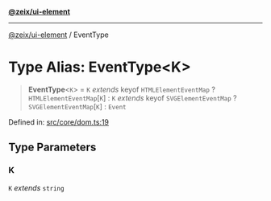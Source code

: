 [**@zeix/ui-element**](../README.md)

***

[@zeix/ui-element](../globals.md) / EventType

# Type Alias: EventType\<K\>

> **EventType**\<`K`\> = `K` *extends* keyof `HTMLElementEventMap` ? `HTMLElementEventMap`\[`K`\] : `K` *extends* keyof `SVGElementEventMap` ? `SVGElementEventMap`\[`K`\] : `Event`

Defined in: [src/core/dom.ts:19](https://github.com/zeixcom/ui-element/blob/e1c0693393151dbc67087d7dde9d2a2f9e7dd58b/src/core/dom.ts#L19)

## Type Parameters

### K

`K` *extends* `string`
